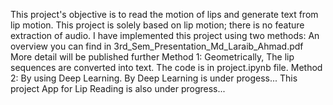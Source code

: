 This project's objective is to read the motion of lips and generate text from lip motion. This project is solely based on lip motion; there is no feature extraction of audio. I have implemented this project using two methods:
An overview you can find in 3rd_Sem_Presentation_Md_Laraib_Ahmad.pdf
More detail will be published further
Method 1:
Geometrically, The lip sequences are converted into text. The code is in project.ipynb file. 
Method 2:
By using Deep Learning.
By Deep Learning is under progess...
This project App for Lip Reading is also under progress...
